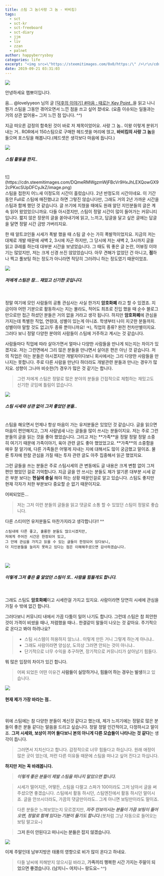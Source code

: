```yaml
---
title: 스팀 그 놈(사랑 그 놈 - 바비킴)
tags:
  - sct
  - sct-kr
  - sct-freeboard
  - sct-diary
  - jjm
  - liv
  - zzan
  - palnet
author: happyberrysboy
categories: life
excerpt: "<img src=\"https://steemitimages.com/0x0/https:/\" />\r\n/cdn.steemitimages.com/DQmeVyCnkva2SjkjT5mk9XPo2BJzbK7szFE1pDqqAHrSBsC/WHALE_TITLE_COLORED_LOW.jpg)  안녕하세요 햅뽀이입니다.  음... @lovelyyeon 님의 글 [[덕후의 이야기] #마음 : 때로는 Key Point..]( 읽고 나니 뭔가 스팀을 그동안 겪어오면서 느낀 점....."
date: 2019-09-21 03:31:03
---
```


![](https://steemitimages.com/0x0/https://cdn.steemitimages.com/DQmeVyCnkva2SjkjT5mk9XPo2BJzbK7szFE1pDqqAHrSBsC/WHALE_TITLE_COLORED_LOW.jpg)

안녕하세요 햅뽀이입니다.

음... @lovelyyeon 님의 글 [[덕후의 이야기] #마음 : 때로는 Key Point..](https://www.steemcoinpan.com/sct/@lovelyyeon.sct/key-point)을 읽고 나니 뭔가 스팀을 그동안 겪어오면서 느낀 점을 쓰고 싶어 졌네요. (요즘 이슈되는 일들과는 거의 상관 없어용~ 그저 느낀 점 입니다. ^^)

지금 떠오른 감정의 함축된 것이 바로 저 제목이었어요. 사랑 그 놈..  이왕 이렇게 분위기 내는 거.. ROR에서 150스팀으로 구매한 헤드셋을 머리에 얹고, **바비킴의 사랑 그 놈**을 들으며 포스팅을 해봅니다.(헤드셋은 생각보다 마음에 듭니다.)

![](https://cdn.steemitimages.com/DQmQ3xqGjiFzYsFppbDaA21Y48BV4QDj85Q2sBnfHZuXLgz/％EA％B5％AC％EB％B6％84％EC％84％A0_％EB％AC％BC％EB％B0％A9％EC％9A％B8.png)

##### 스팀 활동을 한지..
<br>
![](https://cdn.steemitimages.com/DQmeRMWgzmWjFBcVr9HxJhLEXQowGX92cPKxcSUpDFCyJkZ/image.png)
<br>
스팀을 접한지 어느새 이정도의 시간이 흘렀습니다. 2년 반정도의 시간이네요. 이 기간동안 Full로 스팀에 매진했냐고 하면 그렇진 않습니다만, 그래도 거의 2년 가까운 시간을 스팀과 함께 했던 것 같습니다. 글 쓰기에 지쳤을 때에도 원래 알던 지인분들의 글은 계속 읽어 왔었었으니까요. 다들 아시겠지만, 스팀이 정말 시간이 많이 들어가는 커뮤니티입니다. 짧지 않은 장문의 글을 쏟아내기에 읽고, 느끼고, 답글을 달고 싶은 글에는 답글을 달면 정말 시간 금방 가버리지요.

한 때 알트코인들 시세가 폭발 했을 때 스팀 글 수는 가히 폭발적이었지요. 지금의 저는 대체로 개발 때문에 새벽 2, 3시에 자곤 하지만, 그 당시에 저는 새벽 2, 3시까지 글을 읽고 큐레를 하는데 대부분 시간을 보냈었습니다. 그 때도 뭐 좋은 글 논란, 어뷰징 이야기는 많았지만, 저는 크게 신경 쓰진 않았었습니다. 아무 견해가 없었던 건 아니고, **점**하나 찍고 풀보팅 하는 정도가 아니라면 적당히 그러려니 하는 정도였기 때문이었죠.

![](https://cdn.steemitimages.com/DQmQ3xqGjiFzYsFppbDaA21Y48BV4QDj85Q2sBnfHZuXLgz/％EA％B5％AC％EB％B6％84％EC％84％A0_％EB％AC％BC％EB％B0％A9％EC％9A％B8.png)
<br>

##### 저에게 스팀은 참... 재밌고 신기한 곳입니다.
<br>

정말 여기에 모인 사람들의 공통 관심사는 사실 한가지 **암호화폐** 라고 할 수 있겠죠. 지금이야 어떤 기분으로 활동하시는 지는 몰라도, 적어도 최초로 진입 했을 때 순수 블로그만으로만 접근 하셨던 분들은 거의 없을 거라고 생각 됩니다. 하지만 **암호화폐**에 관심을 가지는데 특별한 직업, 연령대, 성별이 있는게 아니죠. 학생부터 나이 지긋한 분들까지. 성별이야 말할 것도 없고(두 종류 뿐이니까요! ㅋ), 직업의 종류? 완전 천차만별이지요. 그러다 보니 정말 다양한 분야의 사람들이 스팀에 거주하고 계시는 것 같습니다.

사람들마다 직업에 따라 살아가면서 얼마나 다양한 사람들을 만나게 되는지는 차이가 있겠지요. 저는 그런면에서 그리 많은 분들을 만나면서 살아온 편은 아닌 것 같습니다. 저의 직업은 아는 분들은 아시겠지만 개발자이다보니 회사에서는 그리 다양한 사람들을 만나지는 못합니다. 주로 다른 사람을 만난다 하더라도 개발관련 분들과 만나는 경우가 많지요. 성향이 그나마 비슷한(?) 경우가 많은 것 같기는 합니다. 

> 그런 저에게 스팀은 정말로 많은 분야의 분들을 간접적으로 체험하는 재밌고도 신기한 곳임에 틀림이 없습니다.



![](https://cdn.steemitimages.com/DQmQ3xqGjiFzYsFppbDaA21Y48BV4QDj85Q2sBnfHZuXLgz/％EA％B5％AC％EB％B6％84％EC％84％A0_％EB％AC％BC％EB％B0％A9％EC％9A％B8.png)
<br>
##### 스팀 시세와 상관 없이 그저 좋았던 분들..
<br>
스팀을 해오면서 언제나 항상 마음이 가는 유저분들은 있었던 것 같습니다. 글을 읽으면 마음이 편안해지고, 그저 사람냄새 나는 글들을 많이 쓰시는 분들이지요. 저는 주로 그런분들의 글을 읽는 것을 좋아 했었습니다. 그리고 저는 **가족**을 정말 정말 정말 소중히 여기기 때문에 가족이야기, 육아 관련 글도 좋아 했었었고요. **가족**의 소중함을 매우 잘 알기에, 다른 가족들은 어떻게 지내는 지에 대해서도 많이 궁금했고 말이죠. 물론 투자에 한참 관심을 가질 때는 투자 관련 글도 아주 집중해서 읽곤 했었지요. 

그런 글들을 쓰는 분들은 주로 스팀시세의 큰 변동에도 글 내용은 크게 변함 없이 그저 편안 했었던 걸로 기억합니다. 지금 글을 안 쓰시는 분들도 제가 알기론 대부분 시세 같은 부분 보다는 **현실에 충실** 해야 하는 상황 때문인걸로 알고 있습니다. 스팀도 좋지만 현재 각자가 처한 부분보다 중요할 순 없기 때문이지요.

어찌되었든... 
> 저는 그저 이런 분들의 글들을 읽고 댓글로 소통 할 수 있었던  스팀이 정말로 좋습니다. 

다른 스티미언 유저분들도 마찬가지라고 생각합니다!! ^^

```
스팀내에 다른 좋고, 훌륭한 분들도 많으시겠지만, 
저에게 주어진 시간은 한정되어 있고, 
그 안에 관심을 가지고 읽을 수 있는 글들이 한정되어 있다보니,
더 지인분들을 늘리지 못하고 있다는 점은 이해해주셨으면 감사하겠습니다.
```

<br>

![](https://cdn.steemitimages.com/DQmQ3xqGjiFzYsFppbDaA21Y48BV4QDj85Q2sBnfHZuXLgz/％EA％B5％AC％EB％B6％84％EC％84％A0_％EB％AC％BC％EB％B0％A9％EC％9A％B8.png)
<br>

##### 이렇게 그저 좋은 줄 알았던 스팀이 또.. 사람을 힘들게도 합니다.
<br>

그래도 스팀도 **암호화폐**이고 시세란걸 가지고 있지요. 사람이라면 당연히 시세에 관심을 가질 수 밖에 없긴 합니다.

그러다보니 커뮤니티 내에서 가끔 다툼이 일어 나기도 합니다. 그런데 스팀은 참 희안한것이 가격이 비쌌을 때나, 저렴했을 때나.. 한결같이 말들이 나오는 것 같아요. 주기적으로 온다고 봐야 하려나요?

> - 스팀 시스템이 허용하지 않느냐.. 이렇게 만든 거니 그렇게 하는게 아니냐.. 
>- 그래도 사람이라면 양심상, 도의상 그러면 안되는 것이 아니냐.. 
> - 단기적으로 너무 수익을 추구하면, 장기적으로 커뮤니티가 살아남기 힘들다.

뭐 많은 입장의 차이가 있긴 합니다.

> 어찌 되었든 어떤 이유건 **사람들이 실망하거나, 힘들어 하는 경우는 발생**하고 있습니다.

![](https://cdn.steemitimages.com/DQmQ3xqGjiFzYsFppbDaA21Y48BV4QDj85Q2sBnfHZuXLgz/％EA％B5％AC％EB％B6％84％EC％84％A0_％EB％AC％BC％EB％B0％A9％EC％9A％B8.png)
<br>

#### 현재 제가 가장 바라는 점..
<br>

위에 스팀에는 참 다양한 분들이 계신것 같다고 했는데, 제가 느끼기에는 정말로 많은 분들이 좋은 분들 같다는 말씀을 드리고 싶습니다. 정말 정말 인간적이고, 다정하시고 말이죠. **그저 시세와, 보상이 끼어 들다보니 본의 아니게 다른 모습들이 나타나는 것 같다**는 생각이 듭니다. 

> 그러면서 지치신다고 합니다. 감정적으로 너무 힘들다고 하십니다.
원래 애정이 많은 곳이 었는데, 저런 다른 이유들 때문에 스팀을 떠나고 싶어 진다고 하십니다. 

**하지만 저는 꼭 바래봅니다.**

> ***이렇게 좋은 분들이 제발 스팀을 떠나지 말았으면 합니다.***

> 시세가 떨어지든, 어떻든, 스팀을 다팔고 스파가 100이라도 그저 남아서 글을 써주셨으면 좋겠습니다. 
스팀에서 활동 하시던, 스팀엔진에서 활동 하시던 말이시죠.
글을 안쓰시더라도, 가끔의 댓글만이라도.. 그게 아니면 보팅만이라도 말이죠.

> 다른 분들은 느껴보았는지 모르겠지만, ***자주 안보이시는 분들이 가끔 보팅이 들어오면, 정말로 함께 있다는 기분이 들기도 합니다.***(봇처럼 그냥 자동으로 들어오는 보팅 말고요~)

> **그저 돈이 안된다고 떠나시는 분들은 잡지 않겠습니다.**


![](https://cdn.steemitimages.com/DQmQ3xqGjiFzYsFppbDaA21Y48BV4QDj85Q2sBnfHZuXLgz/％EA％B5％AC％EB％B6％84％EC％84％A0_％EB％AC％BC％EB％B0％A9％EC％9A％B8.png)
<br>

이제 주말인데 남부지방은 태풍의 영향으로 비가 많이 온다고 하네요. 

> 다들 날씨에 피해받지 않으시길 바라고, **가족끼리 행복한 시간 가지는 주말이 되었으면 좋겠습니다. (남치니~ 여치니~ 랑도요~ ^^)**